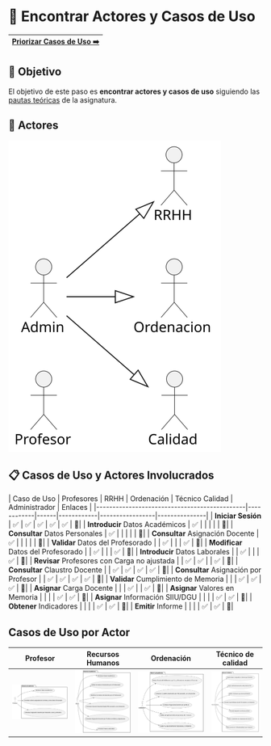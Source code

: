 # 📝 Encontrar Actores y Casos de Uso

[Priorizar Casos de Uso ➡️](PriorizarCasosDeUso.md) |
|--:|

## 🎯 **Objetivo**

El objetivo de este paso es **encontrar actores y casos de uso** siguiendo las [pautas teóricas](https://github.com/mmasias/IdSw1/blob/main/temario/contenidos/CdU.eAyCdU.md#c%C3%B3mo) de la asignatura.

## 👥 **Actores**  

![DiagramaDeActores](/images/modelosUML/CdU/Individuales/Actores.svg) 

 
 

## 📋 **Casos de Uso y Actores Involucrados**

| Caso de Uso                                  | Profesores | RRHH | Ordenación | Técnico Calidad | Administrador | Enlaces |
|----------------------------------------------|------------|------|------------|-----------------|---------------|
| **Iniciar Sesión**                           | ✅         | ✅  | ✅         | ✅              | ✅           | 📝|
| **Introducir** Datos Académicos              | ✅         |      |            |                 |               | 📝|
| **Consultar** Datos Personales               | ✅         |      |            |                 |               | 📝|
| **Consultar** Asignación Docente             | ✅         |      |            |                 |               | 📝|
| **Validar** Datos del Profesorado            |            | ✅   |            |                 | ✅            | 📝|
| **Modificar** Datos del Profesorado          |            | ✅   |            |                 | ✅            | 📝|
| **Introducir** Datos Laborales               |            | ✅   |            |                 | ✅            | 📝|
| **Revisar** Profesores con Carga no ajustada |            | ✅   | ✅         |                 | ✅           | 📝|
| **Consultar** Claustro Docente               |            | ✅   | ✅         | ✅              | ✅           | 📝|
| **Consultar** Asignación por Profesor        |            | ✅   | ✅         | ✅              | ✅           | 📝|
| **Validar** Cumplimiento de Memoria          |            |      | ✅         | ✅              | ✅           | 📝|
| **Asignar** Carga Docente                    |            |      | ✅         |                 | ✅            | 📝|
| **Asignar** Valores en Memoria               |            |      |            | ✅              | ✅            | 📝|
| **Asignar** Información SIIU/DGU             |            |      |            | ✅              | ✅            | 📝|
| **Obtener** Indicadores                      |            |      |            | ✅              | ✅            | 📝|
| **Emitir** Informe                           |            |      |            | ✅              | ✅            | 📝|

## Casos de Uso por Actor

| Profesor | Recursos Humanos | Ordenación | Técnico de calidad |
|----------|------------------|------------|--------------------|
| ![Diagrama Profesor](/images/modelosUML/CdU/EstructurarCasosDeUso/profesor.svg) | ![Diagrama Recursos Humanos](/images/modelosUML/CdU/EstructurarCasosDeUso/RRHH.svg) | ![Diagrama Ordenacion](/images/modelosUML/CdU/EstructurarCasosDeUso/Ordenacion.svg) | ![Diagrama Tecnico de Calidad](/images/modelosUML/CdU/EstructurarCasosDeUso/TecnicoCalidad.svg) |